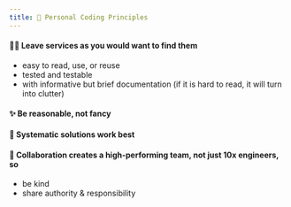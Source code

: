 ```yaml
---
title: 🤝 Personal Coding Principles
---
```


#### 👍🏻 Leave services as you would want to find them

- easy to read, use, or reuse
- tested and testable
- with informative but brief documentation (if it is hard to read, it will turn into clutter)

#### ✨ Be reasonable, not fancy

#### 🔧 Systematic solutions work best

#### 🤝 Collaboration creates a high-performing team, not just 10x engineers, so

- be kind
- share authority & responsibility
